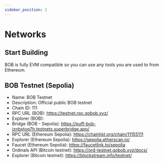 ```yaml
---
sidebar_position: 2
---
```


# Networks

## Start Building

BOB is fully EVM compatible so you can use any tools you are used to from Ethereum.

## BOB Testnet (Sepolia)

- Name: BOB Testnet
- Description: Official public BOB testnet
- Chain ID: 111
- RPC URL (BOB): https://testnet.rpc.gobob.xyz/
- Explorer (BOB): 
- Bridge (BOB - Sepolia): https://puff-bob-jznbxtoq7h.testnets.superbridge.app/
- RPC URL (Ethereum Sepolia): https://chainlist.org/chain/11155111
- Explorer (Ethereum Sepolia): https://sepolia.etherscan.io/
- Faucet (Ethereum Sepolia): https://faucetlink.to/sepolia
- Ordinals API (Bitcoin testnet): https://ord-testnet.gobob.xyz/docs/
- Explorer (Bitcoin testnet): https://blockstream.info/testnet/
